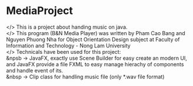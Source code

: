 # MediaProject

</> This is a project about handing music on java.
<br>
</> This program (B&N Media Player) was written by Pham Cao Bang and Nguyen Phuong Nha for Object Orientation Design subject at Faculty of Information and Technology - Nong Lam University
<br>
</> Technicals have been used for this project: 
    <br>
    &npsb -> JavaFX, exactly use Scene Builder for easy create an modern UI, and JavaFX provide a file FXML to easy manage hierachy of components and handle event of its.
    <br>
    &nbsp -> Clip class for handling music file (only *.wav file format)
